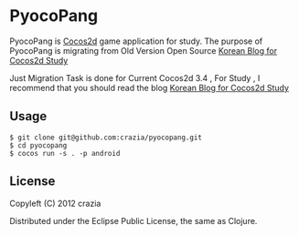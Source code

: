 # PyocoPang

PyocoPang is [Cocos2d](http://www.cocos2d-x.org/) game application for study. The purpose of PyocoPang is migrating from Old Version Open Source [Korean Blog for Cocos2d Study](http://horns.tistory.com/category/cocos2d-x/pyocopang)

Just Migration Task is done for Current Cocos2d 3.4 , For Study , I recommend that you should read the blog [Korean Blog for Cocos2d Study](http://horns.tistory.com/category/cocos2d-x/pyocopang)

## Usage

    $ git clone git@github.com:crazia/pyocopang.git
    $ cd pyocopang
    $ cocos run -s . -p android 

## License

Copyleft (C) 2012 crazia 

Distributed under the Eclipse Public License, the same as Clojure.
